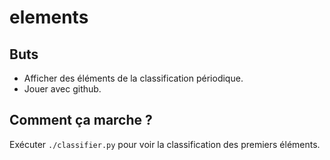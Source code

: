 # elements

## Buts
* Afficher des éléments de la classification périodique.
* Jouer avec github.

## Comment ça marche ?
Exécuter `./classifier.py` pour voir la classification des premiers éléments.